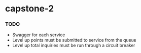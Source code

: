# capstone-2

### TODO
- Swagger for each service
- Level up points must be submitted to service from the queue
- Level up total inquiries must be run through a circuit breaker